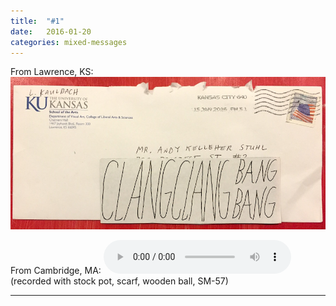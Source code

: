 ```yaml
---
title:  "#1"
date:   2016-01-20
categories: mixed-messages
---
```

From Lawrence, KS:
![](/assets/mm/1-20-16.jpg) 

From Cambridge, MA:
<audio controls="controls">
	<a href="/assets/mm/1-20-16.wav">1-20-16.wav</a>
	<source src="/assets/mm/1-20-16.wav" type="audio/wav">
</audio>
(recorded with stock pot, scarf, wooden ball, SM-57)

***